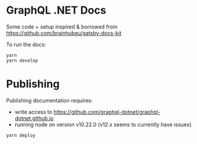 # GraphQL .NET Docs

Some code + setup inspired & borrowed from https://github.com/brainhubeu/gatsby-docs-kit

To run the docs:

```
yarn
yarn develop
```

# Publishing

Publishing documentation requires:

* write access to https://github.com/graphql-dotnet/graphql-dotnet.github.io
* running node on version v10.22.0 (v12.x seems to currently have issues)

```
yarn deploy
```

